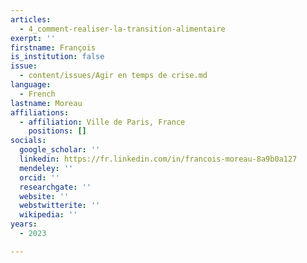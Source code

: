 ```yaml
---
articles:
  - 4_comment-realiser-la-transition-alimentaire
exerpt: ''
firstname: François
is_institution: false
issue:
  - content/issues/Agir en temps de crise.md
language:
  - French
lastname: Moreau
affiliations:
  - affiliation: Ville de Paris, France
    positions: []
socials:
  google_scholar: ''
  linkedin: https://fr.linkedin.com/in/francois-moreau-8a9b0a127
  mendeley: ''
  orcid: ''
  researchgate: ''
  website: ''
  webstwitterite: ''
  wikipedia: ''
years:
  - 2023

---
```

